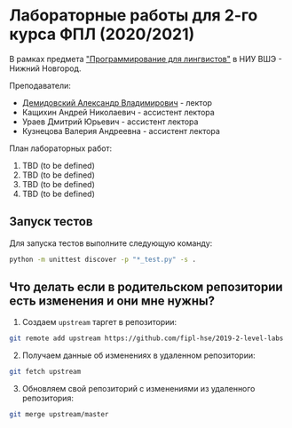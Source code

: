 # Лабораторные работы для 2-го курса ФПЛ (2020/2021)

В рамках предмета 
["Программирование для лингвистов"](https://www.hse.ru/edu/courses/375328211) 
в НИУ ВШЭ - Нижний Новгород.

Преподаватели: 

* [Демидовский Александр Владимирович](https://www.hse.ru/staff/demidovs) - лектор
* Кащихин Андрей Николаевич - ассистент лектора
* Ураев Дмитрий Юрьевич - ассистент лектора
* Кузнецова Валерия Андреевна - ассистент лектора

План лабораторных работ:

1. TBD (to be defined)
2. TBD (to be defined)
3. TBD (to be defined)
4. TBD (to be defined)

## Запуск тестов

Для запуска тестов выполните следующую команду:

```bash
python -m unittest discover -p "*_test.py" -s .
```

## Что делать если в родительском репозитории есть изменения и они мне нужны?

1. Создаем `upstream` таргет в репозитории:

```bash
git remote add upstream https://github.com/fipl-hse/2019-2-level-labs
```

2. Получаем данные об изменениях в удаленном репозитории:

```bash
git fetch upstream
```

3. Обновляем свой репозиторий с изменениями из удаленного репозитория:

```bash
git merge upstream/master
```
